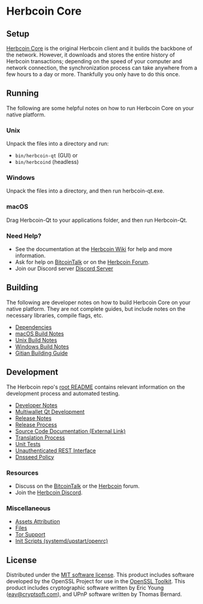 Herbcoin Core
=============

Setup
---------------------
[Herbcoin Core](http://herbcoin.org/wallet) is the original Herbcoin client and it builds the backbone of the network. However, it downloads and stores the entire history of Herbcoin transactions; depending on the speed of your computer and network connection, the synchronization process can take anywhere from a few hours to a day or more. Thankfully you only have to do this once.

Running
---------------------
The following are some helpful notes on how to run Herbcoin Core on your native platform.

### Unix

Unpack the files into a directory and run:

- `bin/herbcoin-qt` (GUI) or
- `bin/herbcoind` (headless)

### Windows

Unpack the files into a directory, and then run herbcoin-qt.exe.

### macOS

Drag Herbcoin-Qt to your applications folder, and then run Herbcoin-Qt.

### Need Help?

* See the documentation at the [Herbcoin Wiki](https://github.com/Herbcoin-Project/Herbcoin/wiki)
for help and more information.
* Ask for help on [BitcoinTalk](https://bitcointalk.org/index.php?topic=1262920.0) or on the [Herbcoin Forum](http://forum.herbcoin.org/).
* Join our Discord server [Discord Server](https://discord.herbcoin.org)

Building
---------------------
The following are developer notes on how to build Herbcoin Core on your native platform. They are not complete guides, but include notes on the necessary libraries, compile flags, etc.

- [Dependencies](dependencies.md)
- [macOS Build Notes](build-osx.md)
- [Unix Build Notes](build-unix.md)
- [Windows Build Notes](build-windows.md)
- [Gitian Building Guide](gitian-building.md)

Development
---------------------
The Herbcoin repo's [root README](/README.md) contains relevant information on the development process and automated testing.

- [Developer Notes](developer-notes.md)
- [Multiwallet Qt Development](multiwallet-qt.md)
- [Release Notes](release-notes.md)
- [Release Process](release-process.md)
- [Source Code Documentation (External Link)](https://www.fuzzbawls.pw/herbcoin/doxygen/)
- [Translation Process](translation_process.md)
- [Unit Tests](unit-tests.md)
- [Unauthenticated REST Interface](REST-interface.md)
- [Dnsseed Policy](dnsseed-policy.md)

### Resources
* Discuss on the [BitcoinTalk](https://bitcointalk.org/index.php?topic=1262920.0) or the [Herbcoin](http://forum.herbcoin.org/) forum.
* Join the [Herbcoin Discord](https://discord.herbcoin.org).

### Miscellaneous
- [Assets Attribution](assets-attribution.md)
- [Files](files.md)
- [Tor Support](tor.md)
- [Init Scripts (systemd/upstart/openrc)](init.md)

License
---------------------
Distributed under the [MIT software license](/COPYING).
This product includes software developed by the OpenSSL Project for use in the [OpenSSL Toolkit](https://www.openssl.org/). This product includes
cryptographic software written by Eric Young ([eay@cryptsoft.com](mailto:eay@cryptsoft.com)), and UPnP software written by Thomas Bernard.
